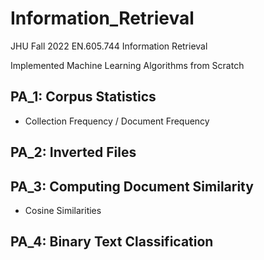 # Information_Retrieval
JHU Fall 2022 EN.605.744 Information Retrieval 

Implemented Machine Learning Algorithms from Scratch

## PA_1: Corpus Statistics
  - Collection Frequency / Document Frequency
## PA_2: Inverted Files
## PA_3: Computing Document Similarity
 - Cosine Similarities
## PA_4: Binary Text Classification
